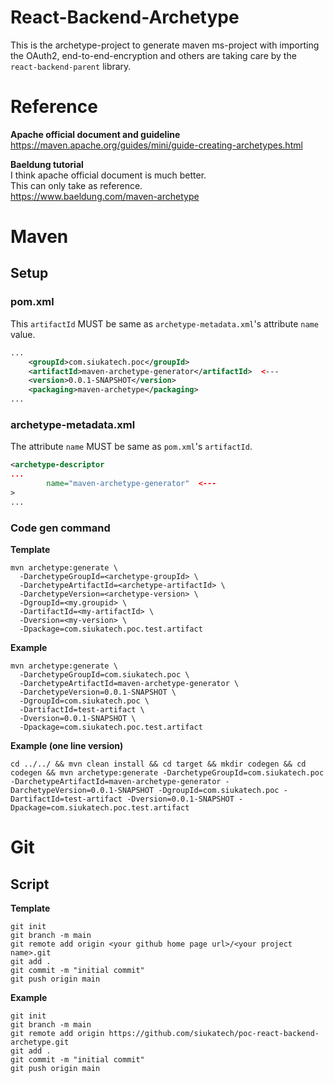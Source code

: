 # React-Backend-Archetype
This is the archetype-project to generate maven ms-project with importing the OAuth2, end-to-end-encryption and others are taking care by the `react-backend-parent` library.  



# Reference
**Apache official document and guideline**  
https://maven.apache.org/guides/mini/guide-creating-archetypes.html  

**Baeldung tutorial**  
I think apache official document is much better.  
This can only take as reference.  
https://www.baeldung.com/maven-archetype  



# Maven
## Setup
### pom.xml  
This `artifactId` MUST be same as `archetype-metadata.xml`'s attribute `name` value.
```xml
...
	<groupId>com.siukatech.poc</groupId>
	<artifactId>maven-archetype-generator</artifactId>  <--- 
	<version>0.0.1-SNAPSHOT</version>
	<packaging>maven-archetype</packaging>
...
```

### archetype-metadata.xml
The attribute `name` MUST be same as `pom.xml`'s `artifactId`.  
```xml
<archetype-descriptor
...
        name="maven-archetype-generator"  <---
>
...
```



### Code gen command
**Template**  
```shell
mvn archetype:generate \
  -DarchetypeGroupId=<archetype-groupId> \
  -DarchetypeArtifactId=<archetype-artifactId> \
  -DarchetypeVersion=<archetype-version> \
  -DgroupId=<my.groupid> \
  -DartifactId=<my-artifactId> \
  -Dversion=<my-version> \
  -Dpackage=com.siukatech.poc.test.artifact
```

**Example**
```shell
mvn archetype:generate \
  -DarchetypeGroupId=com.siukatech.poc \
  -DarchetypeArtifactId=maven-archetype-generator \
  -DarchetypeVersion=0.0.1-SNAPSHOT \
  -DgroupId=com.siukatech.poc \
  -DartifactId=test-artifact \
  -Dversion=0.0.1-SNAPSHOT \
  -Dpackage=com.siukatech.poc.test.artifact
```

**Example (one line version)**  
```shell
cd ../../ && mvn clean install && cd target && mkdir codegen && cd codegen && mvn archetype:generate -DarchetypeGroupId=com.siukatech.poc -DarchetypeArtifactId=maven-archetype-generator -DarchetypeVersion=0.0.1-SNAPSHOT -DgroupId=com.siukatech.poc -DartifactId=test-artifact -Dversion=0.0.1-SNAPSHOT -Dpackage=com.siukatech.poc.test.artifact
```



# Git
## Script
**Template**  
```shell
git init
git branch -m main
git remote add origin <your github home page url>/<your project name>.git
git add .
git commit -m "initial commit"
git push origin main
```

**Example**
```shell
git init
git branch -m main
git remote add origin https://github.com/siukatech/poc-react-backend-archetype.git
git add .
git commit -m "initial commit"
git push origin main
```



